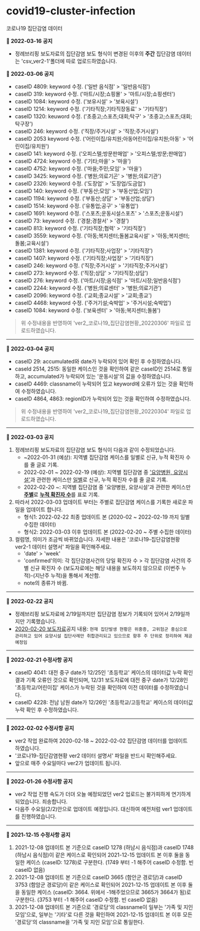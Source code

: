 # covid19-cluster-infection
코로나19 집단감염 데이터 

**📌 2022-03-16 공지**
* 정례브리핑 보도자료의 집단감염 보도 형식이 변경된 이후의 **주간** 집단감염 데이터는 'csv_ver2-1'폴더에 따로 업로드하였습니다.

**📌 2022-03-06 공지**
* caseID 4809: keyword 수정. ('일반 음식점' > '일반음식점')
* caseID 319: keyword 수정. ('마트/시장;쇼핑몰' > '마트/시장;쇼핑센터')
* caseID 1084: keyword 수정. ('보유시설' > '보육시설')
* caseID 1214: keyword 수정. ('기타직장;기타직장동료' > '기타직장')
* caseID 1320: keuword 수정. ('초중고;스포츠;대회;탁구' > '초중고;스포츠;대회;탁구장')
* caseID 246: keyword 수정. ('직장/주거시설' > '직장;주거시설')
* caseID 2053 keyword 수정. ('어린이집/유치원;아동어린이집/유치원;아동' > '어린이집/유치원')
* caseID 141: keyword 수정. ('오피스텔;방문판매업' > '오피스텔;방문;판매업')
* caseID 4724: keyword 수정. ('기타;마을' > '마을')
* caseID 4752: keyword 수정. ('마을;주민;모임' > '마을')
* caseID 3425: keyword 수정. ('병원;의료기곤' > '병원;의료기관')
* caseID 2326: keyword 수정. ('도장업' > '도장업/도금업')
* caseID 140: keyword 수정. ('부동산;모임' > '부동산업;모임')
* caseID 1194: keyword 수정. ('부동산;상담' > '부동산업;상담')
* caseID 1514: keyword 수정. ('유통업;공구' > '유통업')
* caseID 1691: keyword 수정. ('스포츠;운동시설스포츠' > '스포츠;운동시설')
* caseID 73: keyword 수정. ('경찰;경찰서' > '경찰')
* caseID 813: keyword 수정. ('기타직장;협력' > '기타직장')
* caseID 3559: keyword 수정. ('아동;복지센터;돌봄교육시설' > '아동;복지센터;돌봄;교육시설')
* caseID 1381: keyword 수정. ('기타직장;사업장' > '기타직장')
* caseID 1407: keyword 수정. ('기타직장;사업장' > '기타직장')
* caseID 246: keyword 수정. ('직장;주거시설' > '기타직장;주거시설')
* caseID 273: keyword 수정. ('직장;상담' > '기타직장;상담')
* caseID 276: keyword 수정. ('마트/시장;음식점' > '마트/시장;일반음식점')
* caseID 2244: keyword 수정. ('병원;의료센터' > '병원;의료기관')
* caseID 2096: keyword 수정. ('교회;종교시설' > '교회;종교')
* caseID 4468: keyword 수정. ('주거기설;숙박업' > '주거시설;숙박업')
* caseID 1084: keyword 수정. ('보육센터' > '아동;복지센터;돌봄')

> 위 수정내용을 반영하여 'ver2_코로나19_집단감염현황_20220306' 파일로 업로드하였습니다.
---

**📌 2022-03-04 공지**
* caseID 29: accumulated와 date가 누락되어 있어 확인 후 수정하였습니다.
* caseId 2514, 2515: 동일한 케이스인 것을 확인하여 같은 caseID인 2514로 통일하고, accumulated가 누락되어 있는 '운동시설'의 값을 수정하였습니다.
* caseID 4469: classname이 누락되어 있고 keyword에 오류가 있는 것을 확인하여 수정하였습니다.
* caseID 4864, 4863: regionID가 누락되어 있는 것을 확인하여 수정하였습니다.

> 위 수정내용을 반영하여 'ver2_코로나19_집단감염현황_20220304' 파일로 업로드하였습니다.

---

**📌 2022-03-03 공지**
1. 정례브리핑 보도자료의 집단감염 보도 형식이 다음과 같이 수정되었습니다.
    * ~2022-01-31 (예상): 지역별 집단감염 케이스를 일별로 신규, 누적 확진자 수를 줄 글로 기록. 
    * 2022-02-01 ~ 2022-02-19 (예상): 지역별 집단감염 중 <u>'요양병원, 요양시설'</u>과 관련한 케이스만 <u>일별</u>로 신규, 누적 확진자 수를 줄 글로 기록. 
    * 2022-02-20 ~: 지역별 집단감염 중 '요양병원, 요양시설'과 관련한 케이스만 <u>__주별__</u>로 <u>__누적 확진자 수__</u>를 표로 기록.
2. 따라서 2022-03-03 업데이트 부터는 주별로 집단감염 케이스를 기록한 새로운 파일을 업데이트 합니다. 
    * 형식1: 2022-02-22 최종 업데이트 본 (2020-02 ~ 2022-02-19 까지 일별 수집한 데이터)
    * 형식2: 2022-03-03 이후 업데이트 본 (2022-02-20 ~ 주별 수집한 데이터)
3. 컬럼명, 의미가 조금씩 바뀌었습니다. 자세한 내용은 '코로나19-집단감염현황 ver2-1 데이터 설명서' 파일을 확인해주세요.
    * 'date' > 'week' 
    * 'confirmed'의미: 각 집단감염사건의 당일 확진자 수 > 각 집단감염 사건의 주별 신규 확진자 수 (보도자료에는 해당 내용을 보도하지 않으므로 (이번주 누적)-(지난주 누적)을 통해서 계산함.
    * note의 종류가 바뀜.

---

**📌 2022-02-22 공지**
* 정례브리핑 보도자료에 2/19일까지만 집단감염 정보가 기록되어 있어서 2/19일까지만 기록했습니다.
* [2020-02-20 보도자료](https://www.kdca.go.kr/board/board.es?mid=a20501010000&bid=0015&list_no=718745&cg_code=&act=view&nPage=2#)공지 내용: `현재 집단발생 현황은 위중증, 고위험군 중심으로 관리하고 있어 요양시설 집단사례만 취합관리되고 있으므로 향후 주 단위로 정리하여 제공 예정임`

---

**📌 2022-02-21 수정사항 공지**    
* caseID 4041: 대전 중구 date가 12/25인 '초등학교' 케이스의 데이터값 누락 확인 결과 기록 오류인 것으로 확인되며, 12/31 보도자료에 대전 중구 date가 12/28인 '초등학교/어린이집' 케이스가 누락된 것을 확인하여 이전 데이터를 수정하였습니다.    
* caseID 4228: 전남 남원 date가 12/26인 '초등학교/고등학교' 케이스의 데이터값 누락 확인 후 수정하였습니다. 

---

**📌 2022-02-02 수정사항 공지**

* ver2 작업 완료하여 2020-02-18 ~ 2022-02-02 집단감염 데이터를 업데이트 하였습니다. 
* '코로나19-집단감염현황 ver2 데이터 설명서' 파일을 반드시 확인해주세요. 
* 앞으로 매주 수요일마다 ver2가 업데이트 됩니다. 

---

**📌 2022-01-26 수정사항 공지**

* ver2 작업 진행 속도가 더뎌 오늘 예정되었던 ver2 업로드는 불가피하게 연기하게 되었습니다. 죄송합니다.
* 다음주 수요일(2/2)안으로 업데이트 예정입니다. 대신하여 예전처럼 ver1 업데이트를 진행하였습니다.

---

**📌 2021-12-15 수정사항 공지**

1. 2021-12-08 업데이트 본 기준으로 caseID 1278 (하남시 음식점)과 caseID 1748 (하남시 음식점)이 같은 케이스로 확인되어 2021-12-15 업데이트 본 이후 둘을 동일한 케이스 (caseID: 1278)로 구분한다. (1749 부터 -1 해주어 caseID 수정함. 빈 caseID 없음)
2. 2021-12-08 업데이트 본 기준으로 caseID 3665 (함안군 경로당)과 caseID 3753 (함암군 경로당)이 같은 케이스로 확인되어 2021-12-15 업데이트 본 이후 둘을 동일한 케이스 (caseID: 3664. 위에서 -1해주었으므로 3665가 3664가 됨)로 구분한다. (3753 부터 -1 해주어 caseID 수정함. 빈 caseID 없음)
3. 2021-12-08 업데이트 본 기준으로 '경로당'의 classname이 일부는 '가족 및 지인 모임'으로, 일부는 '기타'로 다른 것을 확인하여 2021-12-15 업데이트 본 이후 모든 '경로당'의 classname을 '가족 및 지인 모임'으로 통일한다.
